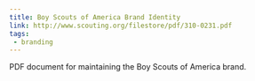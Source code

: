 ```yaml
---
title: Boy Scouts of America Brand Identity
link: http://www.scouting.org/filestore/pdf/310-0231.pdf
tags:
 - branding
---
```


PDF document for maintaining the Boy Scouts of America brand.